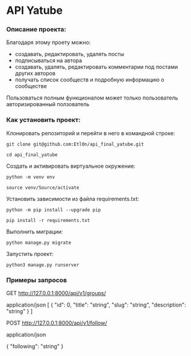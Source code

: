 # API Yatube

### Описание проекта:
Благодаря  этому проету можно:
- создавать, редактировать, удалять посты
- подписываться на автора
- создавать, удалять, редактировать комментарии под постами других авторов
- получать список сообществ и подробную информацию о сообществе

Пользоваться полным функционалом может только пользователь авторизированный ползователь

### Как установить проект:

Клонировать репозиторий и перейти в него в командной строке:

```
git clone git@github.com:Etl0n/api_final_yatube.git
```
```
cd api_final_yatube
```

Cоздать и активировать виртуальное окружение:

```
python -m venv env
```
```
source venv/Source/activate
```

Установить зависимости из файла requirements.txt:

```
python -m pip install --upgrade pip
```
```
pip install -r requirements.txt
```

Выполнить миграции:

```
python manage.py migrate
```

Запустить проект:

```
python3 manage.py runserver
```

### Примеры запросов
GET http://127.0.0.1:8000/api/v1/groups/

application/json
[
    {
        "id": 0,
        "title": "string",
        "slug": "string",
        "description": "string"
    }
]

POST http://127.0.0.1:8000/api/v1/follow/

application/json

{
    "following": "string"
}

